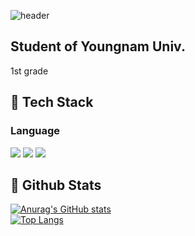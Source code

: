 <div>
  
  <!--Header-->
  ![header](https://capsule-render.vercel.app/api?type=waving&color=gradient&height=300&section=header&text=DaivdLee's%20Github%20%F0%9F%A4%97)
  
</div>

<div>
  <!--Body-->
  
  ## Student of Youngnam Univ.
  1st grade
  
  
  ## 🧱 Tech Stack
  ### Language
  <!--Python-->
  <img src="https://img.shields.io/badge/Python-3776AB?style=flat-square&logo=Python&logoColor=white"/>
  <!--HTML5-->
  <img src="https://img.shields.io/badge/HTML5-E34F26?style=flat-square&logo=HTML5&logoColor=white"/>
  <!--CSS-->
  <img src="https://img.shields.io/badge/CSS3-1572B6?style=flat-square&logo=CSS3&logoColor=white"/>
  <br/>
  

  ## 🤔 Github Stats
  [![Anurag's GitHub stats](https://github-readme-stats.vercel.app/api?username=DavidLee197)](https://github.com/anuraghazra/github-readme-stats)
  <br/>
  [![Top Langs](https://github-readme-stats.vercel.app/api/top-langs/?username=DavidLee197)](https://github.com/anuraghazra/github-readme-stats)
  
</div>

<!--
**DavidLee197/Davidlee197** is a ✨ _special_ ✨ repository because its `README.md` (this file) appears on your GitHub profile.

Here are some ideas to get you started:
- Hi there 👋
- 🔭 I’m currently working on ...
- 🌱 I’m currently learning ...
- 👯 I’m looking to collaborate on ...
- 🤔 I’m looking for help with ...
- 💬 Ask me about ...
- 📫 How to reach me: ...
- 😄 Pronouns: ...
- ⚡ Fun fact: ...
-->
